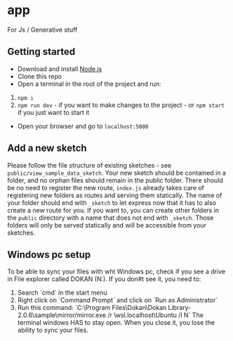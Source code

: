# app
For Js / Generative stuff

## Getting started
- Download and install [Node.js](https://nodejs.org/en)
- Clone this repo
- Open a terminal in the root of the project and run:
1. `npm i`
2. `npm run dev` - if you want to make changes to the project - or `npm start` if you just want to start it
- Open your browser and go to `localhost:5000`

## Add a new sketch
Please follow the file structure of existing sketches - see `public/view_sample_data_sketch`.
Your new sketch should be contained in a folder, and no orphan files should remain in the public folder. There should be no need to register the new route, `index.js` already takes care of registering new folders as routes and serving them statically. The name of your folder should end with `_sketch` to let express now that it has to also create a new route for you. If you want to, you can create other folders in the `public` directory with a name that does not end with `_sketch`. Those folders will only be served statically and will be accessible from your sketches.

## Windows pc setup
To be able to sync your files with wht Windows pc, check if you see a drive in File explorer called DOKAN (N:). If you don#t see it, you need to:
1. Search ´cmd´ in the start menu
2. Right click on ´Command Prompt´ and click on ´Run as Administrator´
3. Run this command: ´C:\Program Files\Dokan\Dokan Library-2.0.6\sample\mirror/mirror.exe /r \\wsl.localhost\Ubuntu /l N´
The terminal windows HAS to stay open. When you close it, you lose the ability to sync your files.